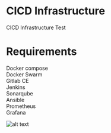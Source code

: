 # CICD Infrastructure

CICD Infrastructure Test

# Requirements

Docker compose  
Docker Swarm  
Gitlab CE  
Jenkins  
Sonarqube  
Ansible  
Prometheus  
Grafana  

![alt text](https://i.imgur.com/LMNRMz9.png)